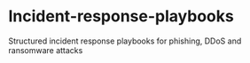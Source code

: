 # Incident-response-playbooks
Structured incident response playbooks for phishing, DDoS and ransomware attacks
